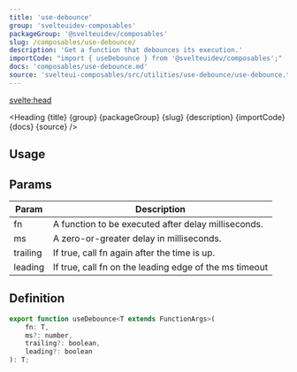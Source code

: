 ```yaml
---
title: 'use-debounce'
group: 'svelteuidev-composables'
packageGroup: '@svelteuidev/composables'
slug: /composables/use-debounce/
description: 'Get a function that debounces its execution.'
importCode: "import { useDebounce } from '@svelteuidev/composables';"
docs: 'composables/use-debounce.md'
source: 'svelteui-composables/src/utilities/use-debounce/use-debounce.ts'
---
```


<script lang='ts'>
    import { Demo, ComposableDemos } from '@svelteuidev/demos';
	import { Heading } from "$lib/components";
    import { base } from '$app/paths';
</script>

<svelte:head>
  <title>{title} - SvelteUI</title>
</svelte:head>

<Heading {title} {group} {packageGroup} {slug} {description} {importCode} {docs} {source} />

## Usage

<Demo demo={ComposableDemos.useDebounceDemo.usage} />

## Params

| Param    | Description                                            |
| -------- | ------------------------------------------------------ |
| fn       | A function to be executed after delay milliseconds.    |
| ms       | A zero-or-greater delay in milliseconds.               |
| trailing | If true, call fn again after the time is up.           |
| leading  | If true, call fn on the leading edge of the ms timeout |

## Definition

```js
export function useDebounce<T extends FunctionArgs>(
	fn: T,
	ms?: number,
	trailing?: boolean,
	leading?: boolean
): T;
```
